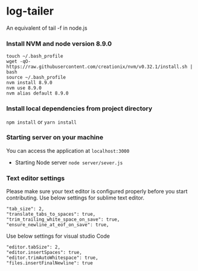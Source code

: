 # log-tailer
An equivalent of tail -f in node.js

### Install NVM and node version 8.9.0
```
touch ~/.bash_profile
wget -qO- https://raw.githubusercontent.com/creationix/nvm/v0.32.1/install.sh | bash
source ~/.bash_profile
nvm install 8.9.0
nvm use 8.9.0
nvm alias default 8.9.0
```

### Install local dependencies from project directory
```npm install``` or ```yarn install```



### Starting server on your machine
You can access the application at `localhost:3000`

- Starting Node server
`node server/sever.js`


### Text editor settings
Please make sure your text editor is configured properly before you start contributing.
Use below settings for sublime text editor.
```
"tab_size": 2,
"translate_tabs_to_spaces": true,
"trim_trailing_white_space_on_save": true,
"ensure_newline_at_eof_on_save": true,
```
Use below settings for visual studio Code
```
"editor.tabSize": 2,
"editor.insertSpaces": true,
"editor.trimAutoWhitespace": true,
"files.insertFinalNewline": true

```
